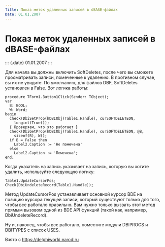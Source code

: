 ```yaml
---
Title: Показ меток удаленных записей в dBASE-файлах
Date: 01.01.2007
---
```



Показ меток удаленных записей в dBASE-файлах
============================================

::: {.date}
01.01.2007
:::

Для начала вы должны включить SoftDeletes, после чего вы сможете
просматривать записи, помеченные к удалению. В противном случае, вы их
не увидите. По умолчанию, для файлов DBF, SoftDeletes установлен в
False. Вот логика работы:

    procedure TForm1.Button1Click(Sender: TObject);
    var
      B: BOOL;
      W: Word;
    begin
      Check(DbiSetProp(hDBIObj(Table1.Handle), curSOFTDELETEON,
        longint(True)));
      { Проверяем, что это работает }
      Check(DbiGetProp(hDBIObj(Table1.Handle), curSOFTDELETEON, @B,
        sizeof(B), W));
      if B = False then
        Label2.Caption := 'Не помечена'
      else
        Label2.Caption := 'Помечена';
    end;

Когда указатель на запись указывает на запись, которую вы хотите
удалить, используйте следующую логику:

    Table1.UpdateCursorPos;
    Check(DbiUndeleteRecord(Table1.Handle));

Метод UpdateCursorPos устанавливает основной курсор BDE на позицию
курсора текущей записи, который существуют только для того, чтобы все
работало правильно. Вам нужно только вызвать этот метод прямым вызовом
одной из BDE API функций (такой как, например, DbiUndeleteRecord).

Ну и, наконец, чтобы все работало, поместите модули DBIPROCS и DBITYPES
с список USES.

Взято с <https://delphiworld.narod.ru>
